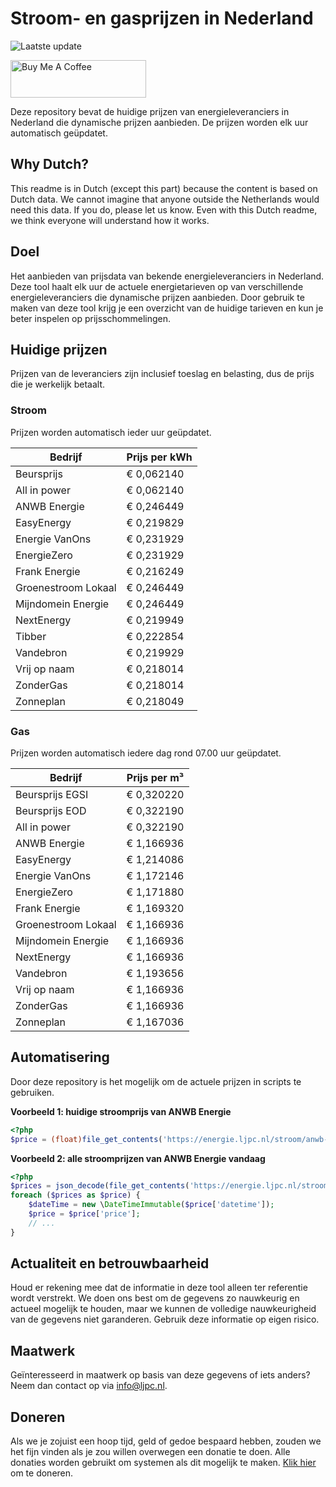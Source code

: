 # Stroom- en gasprijzen in Nederland

![Laatste update](https://img.shields.io/badge/laatste%20update-2025--09--11%2003%3A00%20CET-brightgreen)

<a href="https://www.buymeacoffee.com/Lars-" target="_blank"><img src="https://cdn.buymeacoffee.com/buttons/v2/default-orange.png" alt="Buy Me A Coffee" height="60" style="height: 60px !important;width: 217px !important;" ></a>

Deze repository bevat de huidige prijzen van energieleveranciers in Nederland die dynamische prijzen aanbieden. De prijzen worden elk uur automatisch geüpdatet.

## Why Dutch?

This readme is in Dutch (except this part) because the content is based on Dutch data. We cannot imagine that anyone outside the Netherlands would need this data. If you do, please let us know. Even with this Dutch readme, we think
everyone will understand how it works.

## Doel

Het aanbieden van prijsdata van bekende energieleveranciers in Nederland. Deze tool haalt elk uur de actuele energietarieven op van verschillende energieleveranciers die dynamische prijzen aanbieden. Door gebruik te maken van deze tool
krijg je een overzicht van de huidige tarieven en kun je beter inspelen op prijsschommelingen.

## Huidige prijzen

Prijzen van de leveranciers zijn inclusief toeslag en belasting, dus de prijs die je werkelijk betaalt.

### Stroom

Prijzen worden automatisch ieder uur geüpdatet.

 Bedrijf | Prijs per kWh 
---------|---------------
Beursprijs | € 0,062140
All in power | € 0,062140
ANWB Energie | € 0,246449
EasyEnergy | € 0,219829
Energie VanOns | € 0,231929
EnergieZero | € 0,231929
Frank Energie | € 0,216249
Groenestroom Lokaal | € 0,246449
Mijndomein Energie | € 0,246449
NextEnergy | € 0,219949
Tibber | € 0,222854
Vandebron | € 0,219929
Vrij op naam | € 0,218014
ZonderGas | € 0,218014
Zonneplan | € 0,218049


### Gas

Prijzen worden automatisch iedere dag rond 07.00 uur geüpdatet.

 Bedrijf | Prijs per m³ 
---------|--------------
Beursprijs EGSI | € 0,320220
Beursprijs EOD | € 0,322190
All in power | € 0,322190
ANWB Energie | € 1,166936
EasyEnergy | € 1,214086
Energie VanOns | € 1,172146
EnergieZero | € 1,171880
Frank Energie | € 1,169320
Groenestroom Lokaal | € 1,166936
Mijndomein Energie | € 1,166936
NextEnergy | € 1,166936
Vandebron | € 1,193656
Vrij op naam | € 1,166936
ZonderGas | € 1,166936
Zonneplan | € 1,167036


## Automatisering

Door deze repository is het mogelijk om de actuele prijzen in scripts te gebruiken.

**Voorbeeld 1: huidige stroomprijs van ANWB Energie**

```php
<?php
$price = (float)file_get_contents('https://energie.ljpc.nl/stroom/anwb-energie-nu.txt');

```

**Voorbeeld 2: alle stroomprijzen van ANWB Energie vandaag**

```php
<?php
$prices = json_decode(file_get_contents('https://energie.ljpc.nl/stroom/all-in-power-vandaag.json'),true);
foreach ($prices as $price) {
    $dateTime = new \DateTimeImmutable($price['datetime']);
    $price = $price['price'];
    // ...
}
```

## Actualiteit en betrouwbaarheid

Houd er rekening mee dat de informatie in deze tool alleen ter referentie wordt verstrekt. We doen ons best om de gegevens zo nauwkeurig en actueel mogelijk te houden, maar we kunnen de volledige nauwkeurigheid van de gegevens niet
garanderen. Gebruik deze informatie op eigen risico.

## Maatwerk

Geïnteresseerd in maatwerk op basis van deze gegevens of iets anders? Neem dan contact op
via [info@ljpc.nl](mailto:info@ljpc.nl?subject=Energie%20prijzen).

## Doneren

Als we je zojuist een hoop tijd, geld of gedoe bespaard hebben, zouden we het fijn vinden als je zou willen overwegen een
donatie te doen. Alle donaties worden gebruikt om systemen als dit mogelijk te
maken. [Klik hier](https://www.buymeacoffee.com/Lars-) om te doneren.
